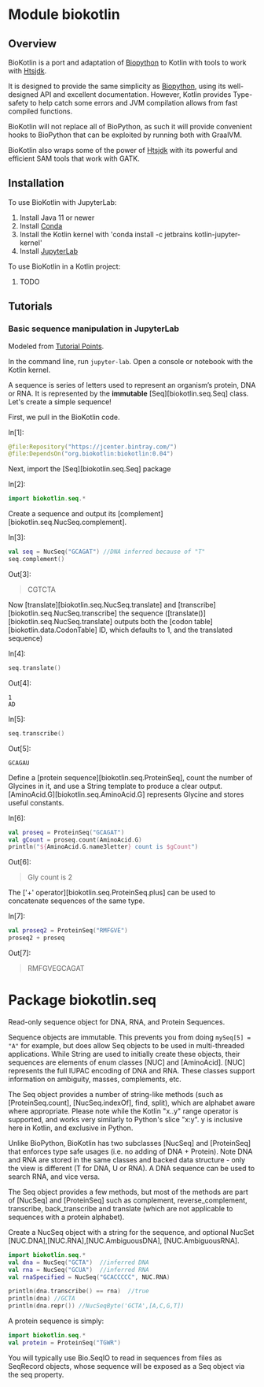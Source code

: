 # Module biokotlin

## Overview
BioKotlin is a port and adaptation of [Biopython](https://biopython.org) to Kotlin with tools to work with 
[Htsjdk](https://samtools.github.io/htsjdk/).

It is designed to provide the same simplicity as [Biopython](https://biopython.org), using its well-designed
API and excellent documentation.  However, Kotlin provides Type-safety to help catch
some errors and JVM compilation allows from fast compiled functions.

BioKotlin will not replace all of BioPython, as such it will provide convenient hooks
to BioPython that can be exploited by running both with GraalVM.

BioKotlin also wraps some of the power of [Htsjdk](https://samtools.github.io/htsjdk/) with
its powerful and efficient SAM tools that work with GATK.

## Installation
To use BioKotlin with JupyterLab:
1. Install Java 11 or newer
2. Install [Conda](https://docs.conda.io/projects/conda/en/latest/user-guide/install/index.html)
3. Install the Kotlin kernel with 'conda install -c jetbrains kotlin-jupyter-kernel'
4. Install [JupyterLab](https://jupyter.org/install)

To use BioKotlin in a Kotlin project:
1. TODO

## Tutorials
### Basic sequence manipulation in JupyterLab
Modeled from [Tutorial Points](https://www.tutorialspoint.com/biopython/biopython_sequence.htm).

In the command line, run `jupyter-lab`. Open a console or notebook with the Kotlin kernel.

A sequence is series of letters used to represent an organism’s protein, DNA or RNA. It is represented by the 
**immutable**  [Seq][biokotlin.seq.Seq] class. Let's create a simple sequence!

First, we pull in the BioKotlin code.

<p class="token comment">In[1]:</p>

```kotlin
@file:Repository("https://jcenter.bintray.com/")
@file:DependsOn("org.biokotlin:biokotlin:0.04")
```

Next, import the [Seq][biokotlin.seq.Seq] package

<p class="token comment">In[2]:</p>

```kotlin
import biokotlin.seq.*
```

Create a sequence and output its [complement][biokotlin.seq.NucSeq.complement].

<p class="token comment">In[3]:</p>

```kotlin
val seq = NucSeq("GCAGAT") //DNA inferred because of "T"
seq.complement()
```

<p class="token comment">Out[3]:</p>

> CGTCTA

Now [translate][biokotlin.seq.NucSeq.translate] and [transcribe][biokotlin.seq.NucSeq.transcribe] the sequence 
([translate()][biokotlin.seq.NucSeq.translate] outputs both the [codon table][biokotlin.data.CodonTable] ID, which 
defaults to 1, and the translated sequence)

<p class="token comment">In[4]:</p>

```kotlin
seq.translate()
```

<p class="token comment">Out[4]:</p>

```
1
AD
```

<p class="token comment">In[5]:</p>

```kotlin
seq.transcribe()
```

<p class="token comment">Out[5]:</p>

```
GCAGAU
```

Define a [protein sequence][biokotlin.seq.ProteinSeq], count the number of Glycines in it, and use a String template
to produce a clear output. [AminoAcid.G][biokotlin.seq.AminoAcid.G] represents Glycine and stores useful constants.

<p class="token comment">In[6]:</p>

```kotlin
val proseq = ProteinSeq("GCAGAT")
val gCount = proseq.count(AminoAcid.G)
println("${AminoAcid.G.name3letter} count is $gCount")
```

<p class="token comment">Out[6]:</p>

> Gly count is 2

The ['+' operator][biokotlin.seq.ProteinSeq.plus] can be used to concatenate sequences of the same type.

<p class="token comment">In[7]:</p>

```kotlin
val proseq2 = ProteinSeq("RMFGVE")
proseq2 + proseq
```

<p class="token comment">Out[7]:</p>

> RMFGVEGCAGAT



# Package biokotlin.seq

Read-only sequence object for DNA, RNA, and Protein Sequences.

Sequence objects are immutable. This prevents you from doing `mySeq[5] = "A"` for example,
but does allow Seq objects to be used in multi-threaded applications.  While String are used to initially create
these objects, their sequences are elements of enum classes [NUC] and [AminoAcid].  [NUC] represents the full IUPAC encoding
of DNA and RNA.  These classes support information on ambiguity, masses, complements, etc.

The Seq object provides a number of string-like methods (such as [ProteinSeq.count], [NucSeq.indexOf],
find, split), which are alphabet aware where appropriate.  Please note while the Kotlin "x..y" range operator
is supported, and works very similarly to Python's slice "x:y".  y is inclusive here in Kotlin, and exclusive in Python.


Unlike BioPython, BioKotlin has two subclasses [NucSeq] and [ProteinSeq]
that enforces type safe usages (i.e. no adding of DNA + Protein).  Note DNA and RNA are stored in the same
classes and backed data structure - only the view is different (T for DNA, U or RNA).  A DNA sequence can be 
used to search RNA, and vice versa.

The Seq object provides a few methods, but most of the methods are part of [NucSeq] and [ProteinSeq] such
 as complement, reverse_complement, transcribe, back_transcribe and translate (which are
not applicable to sequences with a protein alphabet).

Create a NucSeq object with a string for the sequence, and optional NucSet [NUC.DNA],[NUC.RNA],[NUC.AmbiguousDNA],
[NUC.AmbiguousRNA]. 
```kotlin
import biokotlin.seq.*
val dna = NucSeq("GCTA")  //inferred DNA
val rna = NucSeq("GCUA")  //inferred RNA
val rnaSpecified = NucSeq("GCACCCCC", NUC.RNA)

println(dna.transcribe() == rna)  //true
println(dna) //GCTA
println(dna.repr()) //NucSeqByte('GCTA',[A,C,G,T])
``` 

A protein sequence is simply:
```kotlin
import biokotlin.seq.*
val protein = ProteinSeq("TGWR")
```

You will typically use Bio.SeqIO to read in sequences from files as
SeqRecord objects, whose sequence will be exposed as a Seq object via
the seq property.